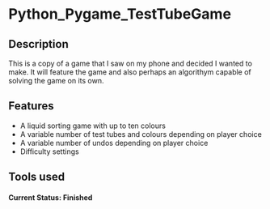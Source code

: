 # Python_Pygame_TestTubeGame


## Description
  This is a copy of a game that I saw on my phone and decided I wanted to make.
  It will feature the game and also perhaps an algorithym capable of solving the game on its own.
  
## Features
  * A liquid sorting game with up to ten colours
  * A variable number of test tubes and colours depending on player choice
  * A variable number of undos depending on player choice
  * Difficulty settings
  
  ## Tools used
  
  
  
#### Current Status: Finished

